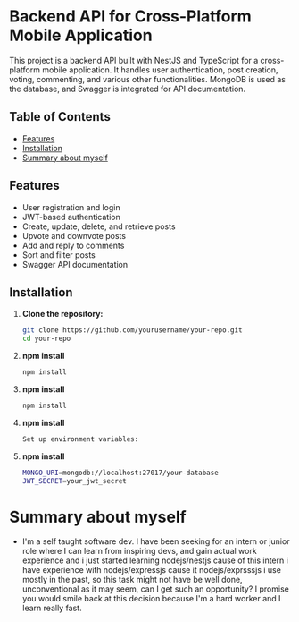 # Backend API for Cross-Platform Mobile Application

This project is a backend API built with NestJS and TypeScript for a cross-platform mobile application. It handles user authentication, post creation, voting, commenting, and various other functionalities. MongoDB is used as the database, and Swagger is integrated for API documentation.

## Table of Contents

- [Features](#features)
- [Installation](#installation)
- [Summary about myself](#Summary-about-myself)

## Features

- User registration and login
- JWT-based authentication
- Create, update, delete, and retrieve posts
- Upvote and downvote posts
- Add and reply to comments
- Sort and filter posts
- Swagger API documentation

## Installation

1. **Clone the repository:**
   ```bash
   git clone https://github.com/yourusername/your-repo.git
   cd your-repo

2. **npm install**
   ```bash
   npm install

2. **npm install**
   ```bash
   npm install

3. **npm install**
   ```bash
   Set up environment variables:

4. **npm install**
   ```bash
   MONGO_URI=mongodb://localhost:27017/your-database
   JWT_SECRET=your_jwt_secret

# Summary about myself
- I'm a self taught software dev. I have been seeking for an intern or junior role where I can learn from inspiring devs, and gain actual work experience and i just started learning nodejs/nestjs cause of this intern i have experience with nodejs/expressjs cause it nodejs/exprsssjs i use mostly in the past, so this task might not have be well done, unconventional as it may seem, can I get such an opportunity? I promise you would smile back at this decision because I'm a hard worker and I learn really fast.


